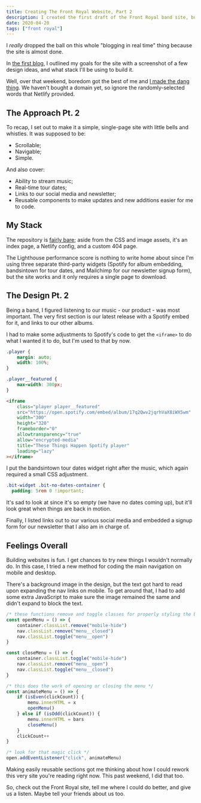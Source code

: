 ```yaml
---
title: Creating The Front Royal Website, Part 2
description: I created the first draft of the Front Royal band site, but had to make some changes to the original design after realizing my mockups were too small in reality...
date: 2020-04-20
tags: ["front royal"]
---
```


I _really_ dropped the ball on this whole "blogging in real time" thing because the site is almost done.

In [the first blog](../creating-the-front-royal-website-part-one), I outlined my goals for the site with a screenshot of a few design ideas, and what stack I'll be using to build it.

Well, over that weekend, boredom got the best of me and [I made the dang thing](https://frontroyalband.com/). We haven't bought a domain yet, so ignore the randomly-selected words that Netlify provided.

## The Approach Pt. 2

To recap, I set out to make it a simple, single-page site with little bells and whistles. It was supposed to be:

-   Scrollable;
-   Navigable;
-   Simple.

And also cover:

-   Ability to stream music;
-   Real-time tour dates;
-   Links to our social media and newsletter;
-   Reusable components to make updates and new additions easier for me to code.

## My Stack

The repository is [fairly bare](https://github.com/troyvassalotti/front-royal); aside from the CSS and image assets, it's an index page, a Netlify config, and a custom 404 page.

The Lighthouse performance score is nothing to write home about since I'm using three separate third-party widgets (Spotify for album embedding, bandsintown for tour dates, and Mailchimp for our newsletter signup form), but the site works and it only requires a single page to download.

## The Design Pt. 2

Being a band, I figured listening to our music - our product - was most important. The very first section is our latest release with a Spotify embed for it, and links to our other albums.

I had to make some adjustments to Spotify's code to get the `<iframe>` to do what I wanted it to do, but I'm used to that by now.

```css
.player {
    margin: auto;
    width: 100%;
}

.player__featured {
    max-width: 300px;
}
```

```html
<iframe
    class="player player__featured"
    src="https://open.spotify.com/embed/album/17q2Qwv2jqrhVaX8iWX5wm"
    width="300"
    height="320"
    frameborder="0"
    allowtransparency="true"
    allow="encrypted-media"
    title="These Things Happen Spotify player"
    loading="lazy"
></iframe>
```

I put the bandsintown tour dates widget right after the music, which again required a small CSS adjustment.

```css
.bit-widget .bit-no-dates-container {
  padding: 5rem 0 !important;
```

It's sad to look at since it's so empty (we have no dates coming up), but it'll look great when things are back in motion.

Finally, I listed links out to our various social media and embedded a signup form for our newsletter that I also am in charge of.

## Feelings Overall

Building websites is fun. I get chances to try new things I wouldn't normally do. In this case, I tried a new method for coding the main navigation on mobile and desktop.

There's a background image in the design, but the text got hard to read upon expanding the nav links on mobile. To get around that, I had to add some extra JavaScript to make sure the image remained the same and didn't expand to block the text.

```js
/* these functions remove and toggle classes for properly styling the background image */
const openMenu = () => {
    container.classList.remove("mobile-hide")
    nav.classList.remove("menu__closed")
    nav.classList.toggle("menu__open")
}

const closeMenu = () => {
    container.classList.toggle("mobile-hide")
    nav.classList.remove("menu__open")
    nav.classList.toggle("menu__closed")
}

/* this does the work of opening or closing the menu */
const animateMenu = () => {
    if (isEven(clickCount)) {
        menu.innerHTML = x
        openMenu()
    } else if (isOdd(clickCount)) {
        menu.innerHTML = bars
        closeMenu()
    }
    clickCount++
}

/* look for that magic click */
open.addEventListener("click", animateMenu)
```

Making easily reusable sections got me thinking about how I could rework this very site you're reading right now. This past weekend, I did that too.

So, check out the Front Royal site, tell me where I could do better, and give us a listen. Maybe tell your friends about us too.
